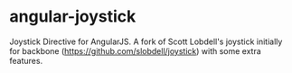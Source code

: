 # angular-joystick
Joystick Directive for AngularJS. A fork of Scott Lobdell's joystick initially for backbone (https://github.com/slobdell/joystick) with some extra features.
